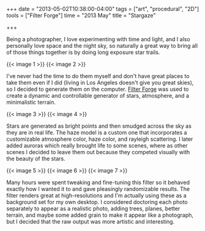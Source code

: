 +++
date = "2013-05-02T10:38:00-04:00"
tags = ["art", "procedural", "2D"]
tools = ["Filter Forge"]
time = "2013 May"
title = "Stargaze"

+++

Being a photographer, I love experimenting with time and light, and I also personally love space and the night sky, so naturally a great way to bring all of those things together is by doing long exposure star trails.

{{< image 1 >}}
{{< image 2 >}}

I've never had the time to do them myself and don't have great places to take them even if I did (living in Los Angeles doesn't give you great skies), so I decided to generate them on the computer. [Filter Forge](http://www.filterforge.com/) was used to create a dynamic and controllable generator of stars, atmosphere, and a minimalistic terrain.

{{< image 3 >}}
{{< image 4 >}}

Stars are generated as bright points and then smudged across the sky as they are in real life. The haze model is a custom one that incorporates a customizable atmosphere color, haze color, and rayleigh scattering. I later added auroras which really brought life to some scenes, where as other scenes I decided to leave them out because they competed visually with the beauty of the stars.

{{< image 5 >}}
{{< image 6 >}}
{{< image 7 >}}

Many hours were spent tweaking and fine-tuning this filter so it behaved exactly how I wanted it to and gave pleasingly randomizable results. The filter renders great at high-resolutions and I'm actually using these as a background set for my own desktop. I considered doctoring each photo separately to appear as a realistic photo, adding trees, planes, better terrain, and maybe some added grain to make it appear like a photograph, but I decided that the raw output was more artistic and interesting.

